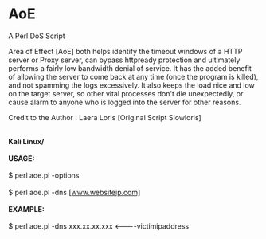 # AoE
A Perl DoS Script

Area of Effect [AoE] both helps identify the timeout windows of a HTTP server or Proxy server, can bypass httpready protection and ultimately performs a fairly low bandwidth denial of service.  It has the added benefit of allowing the server to come back at any time (once the program is killed), and not spamming the logs excessively.  It also keeps the load nice and low on the target server, so other vital processes don't die unexpectedly, or cause alarm to anyone who is logged into the server for other reasons.

Credit to the Author : Laera Loris [Original Script Slowloris]

<br><b>Kali Linux/</b></br>
<br><b>USAGE:</b></br>
<br>$ perl aoe.pl -options</br>
<br>$ perl aoe.pl -dns [www.websiteip.com]</br>
<br><b>EXAMPLE:</b></br>
<br>$ perl aoe.pl -dns xxx.xx.xx.xxx <----victimipaddress</br>
